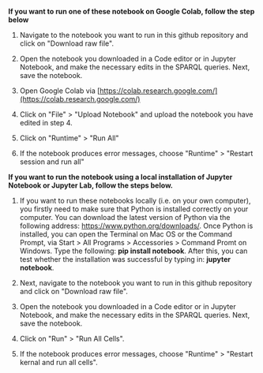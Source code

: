 


**If you want to run one of these notebook on Google Colab, follow the step below**  
 
1. Navigate to the notebook you want to run in this github repository and click on "Download raw file".

2.	Open the notebook you downloaded in a Code editor or in Jupyter Notebook, and make the necessary edits in the SPARQL queries. Next, save the notebook. 

3.	Open Google Colab via [https://colab.research.google.com/](https://colab.research.google.com/)

4.	Click on "File" > "Upload Notebook" and upload the notebook you have edited in step 4. 

5.	Click on "Runtime" > "Run All"

6.	If the notebook produces error messages, choose "Runtime" > "Restart session and run all"
 
 
**If you want to run the notebook using a local installation of Jupyter Notebook or Jupyter Lab, follow the steps below.**

1. If you want to run these notebooks locally (i.e. on your own computer), you firstly need to make sure that Python is installed correctly on your computer. You can download the latest version of Python via the following address: https://www.python.org/downloads/. Once Python is installed, you can open the Terminal on Mac OS or the Command Prompt, via Start > All Programs > Accessories > Command Promt on Windows. Type the following: **pip install notebook**. After this, you can test whether the installation was successful by typing in: **jupyter notebook**. 
 
2. Next, navigate to the notebook you want to run in this github repository and click on "Download raw file".

3.	Open the notebook you downloaded in a Code editor or in Jupyter Notebook, and make the necessary edits in the SPARQL queries. Next, save the notebook. 

4.	Click on "Run" > "Run All Cells".

5.	If the notebook produces error messages, choose "Runtime" > "Restart kernal and run all cells".
 
 
 
 
 

